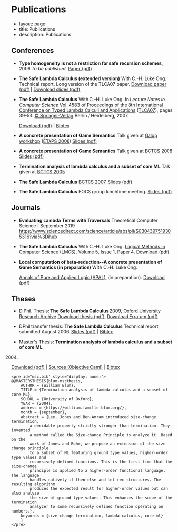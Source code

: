 Publications
============

 - layout: page
 - title: Publications
 - description: Publications

<script type="text/javascript">
function toggle(element) {
if (document.getElementById(element).style.display == "none") {
    document.getElementById(element).style.display = "";
} else {
    document.getElementById(element).style.display = "none";
}
}
</script>

Conferences
-----------

- **Type homogeneity is not a restriction for safe recursion schemes**, 2009
    *To be published.*
    [Paper (pdf)](../safecpda.pdf)

- **The Safe Lambda Calculus (extended version)**
    With C.-H. Luke Ong.
    Technical report. Long version of the TLCA07 paper.
    [Download paper (pdf)](../tlca07-long.pdf)
     | [Download slides (pdf)](../tlca07-talk.pdf)

- **The Safe Lambda Calculus**
    With C.-H. Luke Ong.
    In *Lecture Notes in Computer Science* Vol. 4583 of [Proceedings of
    the 8th International Conference on Typed Lambda Calculi and
    Applications](http://www.springerlink.com/content/95414616686wqj87/?p=2a6f3bd4fc1b45099103c41018da4784&pi=4)
    ([TLCA07](http://www.lsv.ens-cachan.fr/rdp07/tlca.html)),
    pages 39-53. [ © Springer-Verlag](http://www.springer.de/comp/lncs/index.html) Berlin / Heidelberg, 2007.

    [Download (pdf)](../safelambda-tlca2007.pdf) |
    [Bibtex](javascript:toggle('tlca.bib'))
    <pre id="tlca.bib" style="display: none;">
    @@INPROCEEDINGS{blumong:safelambdacalculus,
        author = {William Blum and C.-H. Luke Ong},
        title = {The Safe Lambda Calculus},
        booktitle = {TLCA},
        year = {2007},
        pages = {39-53},
        bibsource = {DBLP, http://dblp.uni-trier.de},
        crossref = {DBLP:conf/tlca/2007},
        ee = {http://dx.doi.org/10.1007/978-3-540-73228-0_5}
    }
    </pre>

- **A concrete presentation of Game Semantics**
    Talk given at [](http://www.dur.ac.uk/bctcs.2008/)
    [Galop workshop](http://www.cs.bham.ac.uk/~drg/galop.html) ([ETAPS
    2008](http://etaps08.mit.bme.hu/))
    [Slides (pdf)](../bctcs08-slides.pdf)

- **A concrete presentation of Game Semantics**
    Talk given at [BCTCS 2008](http://www.dur.ac.uk/bctcs.2008/)
    [Slides (pdf)](../galop08-slides.pdf)

- **Termination analysis of lambda calculus and a subset of core ML**
    Talk given at [BCTCS 2005](http://www.cs.nott.ac.uk/~gmh/bctcs05.html)

- **The Safe Lambda Calculus**
  [BCTCS 2007](http://cms.brookes.ac.uk/bctcs2007/).
  [Slides (pdf)](../bctcs07-slides.pdf)

- **The Safe Lambda Calculus**
 FOCS group lunchtime meeting.
[Slides (pdf)](../lunchmeeting.pdf)

Journals
--------

- **Evaluating Lambda Terms with Traversals**
    Theoretical Computer Science | September 2019
    https://www.sciencedirect.com/science/article/abs/pii/S0304397519305316?via%3Dihub


-   **The Safe Lambda Calculus**
    With C.-H. Luke Ong.
    [Logical Methods in Computer Science (LMCS), Volume 5, Issue 1, Paper 4](http://www.lmcs-online.org/ojs/viewarticle.php?id=424&layout=abstract).
    [Download (pdf)](http://arxiv.org/pdf/0901.2399)

-   **Local computation of beta-reduction--A concrete presentation of Game Semantics (in preparation)**
    With C.-H. Luke Ong.

    [Annals of Pure and Applied Logic (APAL)](http://www.elsevier.com/wps/find/journaldescription.cws_home/505603/description#description),
    (in preparation).
    [Download (pdf)](../APAL-localbeta.pdf)

Theses
------

- D.Phil. Thesis: **The Safe Lambda Calculus**
[2009, Oxford University Research Archive](https://ora.ox.ac.uk/objects/uuid:537d45e0-01ac-4645-8aba-ce284ca02673/)
[Download thesis (pdf)](https://ora.ox.ac.uk/objects/uuid:537d45e0-01ac-4645-8aba-ce284ca02673/download_file?file_format=pdf&safe_filename=Blum%2Bthesis&type_of_work=Thesis), 
[Download Erratum (pdf)](https://github.com/blumu/dphil.thesis/raw/erratum/Current/thesis-erratum/dphilerratum.pdf)

- DPhil transfer thesis: **The Safe Lambda Calculus**
Technical report, submitted August 2006.
[Slides (pdf)](../transferThesis.pdf) |
[Bibtex](javascript:toggle('transfer.bib'))

    <pre id="transfer.bib" style="display: none;">
    @@MISC{blum-dphiltransfer,
        author =       {William Blum},
        title =        {The safe lambda calculus},
        howpublished = {DPhil transfer thesis, University of Oxford},
        address =      {https://william.famille-blum.org/},
        year =         {2006},
        month =        {August}
        keywords =     {lambda calculus, game semantics, incrementally justified strategies},
    }
    </pre>

- Master's Thesis: **Termination analysis of lambda calculus and a subset of core ML**
2004.
[Download (pdf)](../mscthesis.pdf)
| [Sources (Objective Caml)](../mscthesis/sct-sources-latest.tar.gz)
| [Bibtex](javascript:toggle('msc.bib'))

    <pre id="msc.bib" style="display: none;">
    @@MASTERSTHESIS{blum-mscthesis,
        AUTHOR = {William Blum},
        TITLE = {Termination analysis of lambda calculus and a subset of core ML},
        SCHOOL = {University of Oxford},
        YEAR = {2004},
        address = {https://william.famille-blum.org/},
        month = {september},
        abstract = {Lee, Jones and Ben-Amram introduced size-change termination,
            a decidable property strictly stronger than termination. They invented
            a method called the Size-change Principle to analyze it. Based on the
            work of Jones and Bohr, we propose an extension of the size-change principle
            to a subset of ML featuring ground type values, higher-order type values and
            recursively defined functions. This is the first time that the size-change
            principle is applied to a higher-order functional language. The language
            handles natively if-then-else and let rec structures. The resulting algorithm
            produces the expected result for higher-order values but can also analyze
            the size of ground type values. This enhances the scope of the termination
            analyzer to some recursively defined function operating on numbers.},
        keywords = {size-change termination, lambda calculus, core ml}
        }
    </pre>

